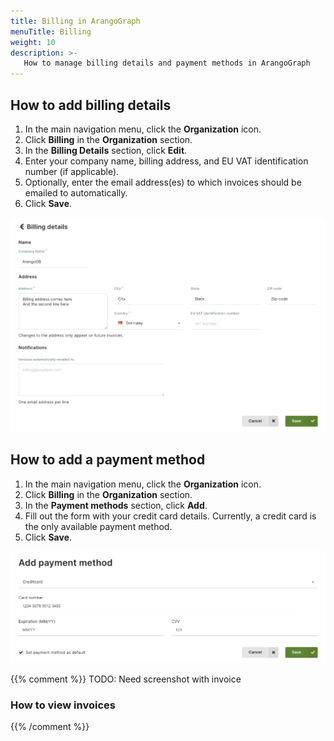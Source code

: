 ```yaml
---
title: Billing in ArangoGraph
menuTitle: Billing
weight: 10
description: >-
   How to manage billing details and payment methods in ArangoGraph
---
```

## How to add billing details

1. In the main navigation menu, click the **Organization** icon.
2. Click **Billing** in the **Organization** section.
3. In the **Billing Details** section, click **Edit**.
4. Enter your company name, billing address, and EU VAT identification number (if applicable).
5. Optionally, enter the email address(es) to which invoices should be emailed
   to automatically.
6. Click **Save**.

![ArangoGraph Billing Details](../../../images/arangograph-billing-details.png)

## How to add a payment method

1. In the main navigation menu, click the **Organization** icon.
2. Click **Billing** in the **Organization** section.
3. In the **Payment methods** section, click **Add**.
4. Fill out the form with your credit card details. Currently, a credit card is the only available payment method.
5. Click **Save**.

![ArangoGraph Payment Method](../../../images/arangograph-add-payment-method-credit-card.png)

{{% comment %}}
TODO: Need screenshot with invoice

### How to view invoices


{{% /comment %}}
